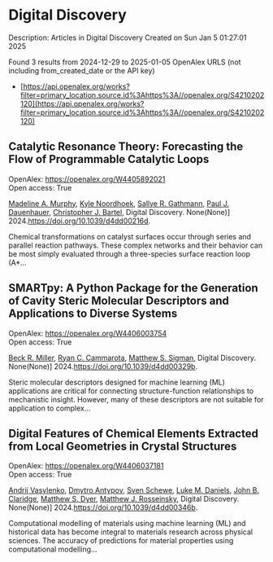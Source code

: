 # Digital Discovery
Description: Articles in Digital Discovery
Created on Sun Jan  5 01:27:01 2025

Found 3 results from 2024-12-29 to 2025-01-05
OpenAlex URLS (not including from_created_date or the API key)
- [https://api.openalex.org/works?filter=primary_location.source.id%3Ahttps%3A//openalex.org/S4210202120](https://api.openalex.org/works?filter=primary_location.source.id%3Ahttps%3A//openalex.org/S4210202120)

## Catalytic Resonance Theory: Forecasting the Flow of Programmable Catalytic Loops   

OpenAlex: https://openalex.org/W4405892021    
Open access: True
    
[Madeline A. Murphy](https://openalex.org/A5051959855), [Kyle Noordhoek](https://openalex.org/A5033015720), [Sallye R. Gathmann](https://openalex.org/A5030610409), [Paul J. Dauenhauer](https://openalex.org/A5003718847), [Christopher J. Bartel](https://openalex.org/A5065773454), Digital Discovery. None(None)] 2024.https://doi.org/10.1039/d4dd00216d.
    
Chemical transformations on catalyst surfaces occur through series and parallel reaction pathways. These complex networks and their behavior can be most simply evaluated through a three-species surface reaction loop (A*...    

    

## SMARTpy: A Python Package for the Generation of Cavity Steric Molecular Descriptors and Applications to Diverse Systems   

OpenAlex: https://openalex.org/W4406003754    
Open access: True
    
[Beck R. Miller](https://openalex.org/A5111090728), [Ryan C. Cammarota](https://openalex.org/A5078332329), [Matthew S. Sigman](https://openalex.org/A5005862481), Digital Discovery. None(None)] 2024.https://doi.org/10.1039/d4dd00329b.
    
Steric molecular descriptors designed for machine learning (ML) applications are critical for connecting structure-function relationships to mechanistic insight. However, many of these descriptors are not suitable for application to complex...    

    

## Digital Features of Chemical Elements Extracted from Local Geometries in Crystal Structures   

OpenAlex: https://openalex.org/W4406037181    
Open access: True
    
[Andrij Vasylenko](https://openalex.org/A5053274067), [Dmytro Antypov](https://openalex.org/A5062223660), [Sven Schewe](https://openalex.org/A5041836791), [Luke M. Daniels](https://openalex.org/A5021303389), [John B. Claridge](https://openalex.org/A5089917898), [Matthew S. Dyer](https://openalex.org/A5091597124), [Matthew J. Rosseinsky](https://openalex.org/A5054755054), Digital Discovery. None(None)] 2024.https://doi.org/10.1039/d4dd00346b.
    
Computational modelling of materials using machine learning (ML) and historical data has become integral to materials research across physical sciences. The accuracy of predictions for material properties using computational modelling...    

    
